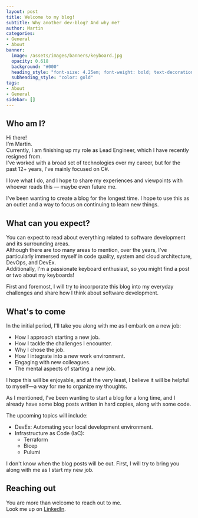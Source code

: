 ```yaml
---
layout: post
title: Welcome to my blog!
subtitle: Why another dev-blog? And why me?
author: Martin
categories: 
- General
- About
banner:
  image: /assets/images/banners/keyboard.jpg
  opacity: 0.618
  background: "#000"
  heading_style: "font-size: 4.25em; font-weight: bold; text-decoration: underline"
  subheading_style: "color: gold"
tags: 
- About
- General
sidebar: []
---
```

## Who am I?

Hi there!  
I'm Martin.  
Currently, I am finishing up my role as Lead Engineer, which I have recently resigned from.  
I've worked with a broad set of technologies over my career, but for the past 12+ years, I've mainly focused on C#.

I love what I do, and I hope to share my experiences and viewpoints with whoever reads this — maybe even future me.

I've been wanting to create a blog for the longest time. I hope to use this as an outlet and a way to focus on continuing to learn new things.

## What can you expect?

You can expect to read about everything related to software development and its surrounding areas.  
Although there are too many areas to mention, over the years, I've particularly immersed myself in code quality, system and cloud architecture, DevOps, and DevEx.  
Additionally, I'm a passionate keyboard enthusiast, so you might find a post or two about my keyboards!

First and foremost, I will try to incorporate this blog into my everyday challenges and share how I think about software development.

## What's to come

In the initial period, I'll take you along with me as I embark on a new job:
- How I approach starting a new job.
- How I tackle the challenges I encounter.
- Why I chose the job.
- How I integrate into a new work environment.
- Engaging with new colleagues.
- The mental aspects of starting a new job.

I hope this will be enjoyable, and at the very least, I believe it will be helpful to myself—a way for me to organize my thoughts.

As I mentioned, I've been wanting to start a blog for a long time, and I already have some blog posts written in hard copies, along with some code.

The upcoming topics will include:
- DevEx: Automating your local development environment.
- Infrastructure as Code (IaC):
  - Terraform
  - Bicep
  - Pulumi

I don't know when the blog posts will be out. First, I will try to bring you along with me as I start my new job.

## Reaching out
You are more than welcome to reach out to me.  
Look me up on [LinkedIn](https://dk.linkedin.com/in/martin-bach-7a022783).
